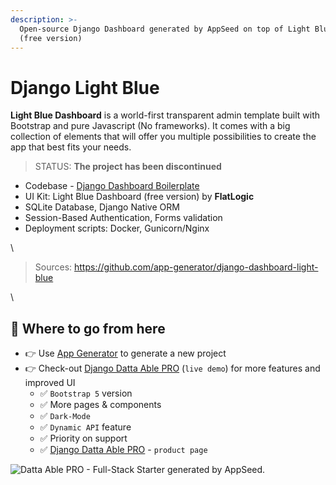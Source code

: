 ```yaml
---
description: >-
  Open-source Django Dashboard generated by AppSeed on top of Light Blue design
  (free version)
---
```


# Django Light Blue

**Light Blue Dashboard** is a world-first transparent admin template built with Bootstrap and pure Javascript (No frameworks). It comes with a big collection of elements that will offer you multiple possibilities to create the app that best fits your needs.

> STATUS: **The project has been discontinued**

* Codebase - [Django Dashboard Boilerplate](../../boilerplate-code/django-dashboard.md)
* UI Kit: Light Blue Dashboard (free version) by **FlatLogic**
* SQLite Database, Django Native ORM
* Session-Based Authentication, Forms validation
* Deployment scripts: Docker, Gunicorn/Nginx

\


> Sources: https://github.com/app-generator/django-dashboard-light-blue

\


## 🚀 Where to go from here

* 👉 Use [App Generator](https://appseed.us/generator/) to generate a new project
* 👉 Check-out [Django Datta Able PRO](https://django-datta-able-pro.appseed-srv1.com/) (`live demo`) for more features and improved UI
  * ✅ `Bootstrap 5` version
  * ✅ More pages & components
  * ✅ `Dark-Mode`
  * ✅ `Dynamic API` feature
  * ✅ Priority on support
  * ✅ [Django Datta Able PRO](https://appseed.us/product/datta-able-pro/django/) - `product page`

![Datta Able PRO - Full-Stack Starter generated by AppSeed.](https://user-images.githubusercontent.com/51070104/170474361-a58da82b-fff9-4a59-81a8-7ab99f478f48.png)
